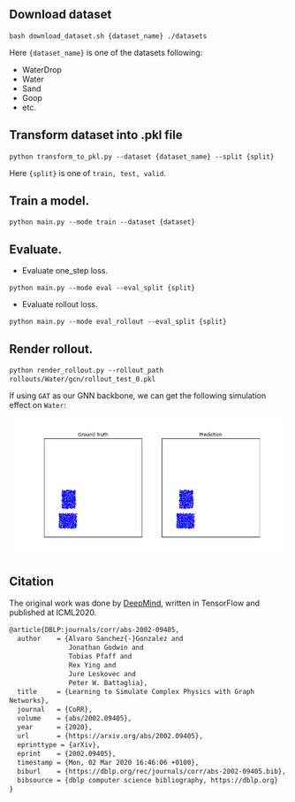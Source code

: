 ## Download dataset
```shell
bash download_dataset.sh {dataset_name} ./datasets
```
Here `{dataset_name}` is one of the datasets following:
- WaterDrop
- Water
- Sand
- Goop
- etc.

## Transform dataset into .pkl file
```shell
python transform_to_pkl.py --dataset {dataset_name} --split {split}
```
Here `{split}` is one of `train, test, valid`.

## Train a model.
```shell
python main.py --mode train --dataset {dataset}
```

## Evaluate.
- Evaluate one_step loss.
```shell
python main.py --mode eval --eval_split {split}
```
- Evaluate rollout loss.
```shell
python main.py --mode eval_rollout --eval_split {split}
```

## Render rollout.
```shell
python render_rollout.py --rollout_path rollouts/Water/gcn/rollout_test_0.pkl
```

If using `GAT` as our GNN backbone, we can get the following simulation effect on `Water`:

![results](results/rollout.gif)

## Citation

The original work was done by [DeepMind](https://github.com/deepmind/deepmind-research), written in TensorFlow and published at ICML2020.

```shell
@article{DBLP:journals/corr/abs-2002-09405,
  author    = {Alvaro Sanchez{-}Gonzalez and
               Jonathan Godwin and
               Tobias Pfaff and
               Rex Ying and
               Jure Leskovec and
               Peter W. Battaglia},
  title     = {Learning to Simulate Complex Physics with Graph Networks},
  journal   = {CoRR},
  volume    = {abs/2002.09405},
  year      = {2020},
  url       = {https://arxiv.org/abs/2002.09405},
  eprinttype = {arXiv},
  eprint    = {2002.09405},
  timestamp = {Mon, 02 Mar 2020 16:46:06 +0100},
  biburl    = {https://dblp.org/rec/journals/corr/abs-2002-09405.bib},
  bibsource = {dblp computer science bibliography, https://dblp.org}
}
```

